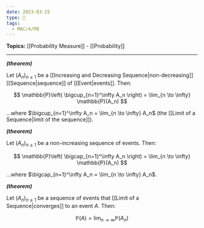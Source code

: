 ```yaml
---
date: 2023-03-15
type: 🧠
tags:
  - MAC/4/PB
---
```


**Topics:** [[Probability Measure]] - [[Probability]]

---

_**(theorem)**_

Let $(A_n)_{n \geq 1}$ be a [[Increasing and Decreasing Sequence|non-decreasing]] [[Sequence|sequence]] of [[Event|events]]. Then:

$$
\mathbb{P}\left( \bigcup_{n=1}^\infty A_n \right) = \lim_{n \to \infty} \mathbb{P}(A_n)
$$

…where $\bigcup_{n=1}^\infty A_n = \lim_{n \to \infty} A_n$ (the [[Limit of a Sequence|limit of the sequence]]).

_**(theorem)**_

Let $(A_n)_{n \geq 1}$ be a non-increasing sequence of events. Then:

$$
\mathbb{P}\left( \bigcap_{n=1}^\infty A_n \right) = \lim_{n \to \infty} \mathbb{P}(A_n)
$$

…where $\bigcap_{n=1}^\infty A_n = \lim_{n \to \infty} A_n$.

_**(theorem)**_

Let $(A_n)_{n \geq 1}$ be a sequence of events that [[Limit of a Sequence|converges]] to an event $A$. Then:

$$
\mathbb{P}(A) = \lim_{n \to \infty} \mathbb{P}(A_n)
$$
